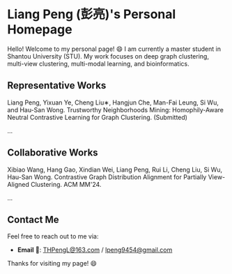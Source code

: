 # Liang Peng (彭亮)'s Personal Homepage

Hello! Welcome to my personal page! 😄 I am currently a master student in Shantou University (STU). My work focuses on deep graph clustering, multi-view clustering, multi-modal learning, and bioinformatics.


## Representative Works

Liang Peng, Yixuan Ye, Cheng Liu∗, Hangjun Che, Man-Fai Leung, Si Wu, and Hau-San Wong. Trustworthy Neighborhoods Mining: Homophily-Aware Neutral Contrastive Learning for Graph Clustering. (Submitted)

...

## Collaborative Works

Xibiao Wang, Hang Gao, Xindian Wei, Liang Peng, Rui Li, Cheng Liu, Si Wu, Hau-San Wong. Contrastive Graph Distribution Alignment for Partially View-Aligned Clustering. ACM MM'24.

...

## Contact Me

Feel free to reach out to me via:

- **Email** &#x1F4E7;: THPengL@163.com / lpeng9454@gmail.com


Thanks for visiting my page! 😄
